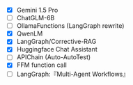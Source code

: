 * [X] Gemini 1.5 Pro
* [ ] ChatGLM-6B
* [ ] OllamaFunctions (LangGraph rewrite)
* [X] QwenLM
* [X] LangGraph/Corrective-RAG
* [X] Huggingface Chat Assistant
* [ ] APIChain (Auto-AutoTest)
* [X] FFM function call
* [ ] LangGraph:『Multi-Agent Workflows』
